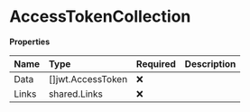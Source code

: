 # AccessTokenCollection

**Properties**

| Name  | Type              | Required | Description |
| :---- | :---------------- | :------- | :---------- |
| Data  | []jwt.AccessToken | ❌       |             |
| Links | shared.Links      | ❌       |             |
